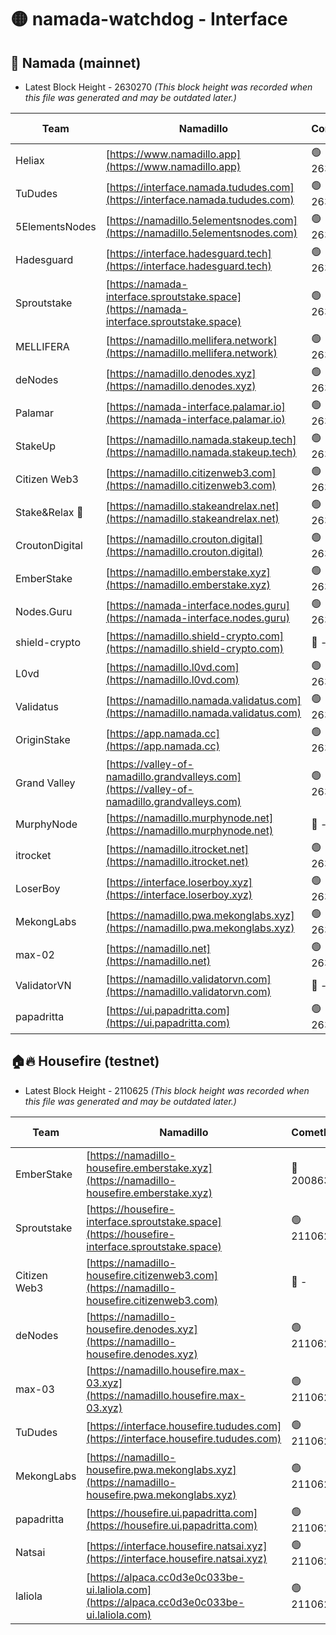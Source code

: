 # 🟡 namada-watchdog - Interface

## 🚀 Namada (mainnet)
- Latest Block Height - 2630270 *(This block height was recorded when this file was generated and may be outdated later.)*

| Team | Namadillo | CometBFT | Indexer | MASP Indexer |
|-|-|-|-|-|
| Heliax | [https://www.namadillo.app](https://www.namadillo.app) | 🟢 2630245 | 🟢 2630245 | 🟢 2630245 |
| TuDudes | [https://interface.namada.tududes.com](https://interface.namada.tududes.com) | 🟢 2630246 | 🟢 2630246 | 🟢 2630246 |
| 5ElementsNodes | [https://namadillo.5elementsnodes.com](https://namadillo.5elementsnodes.com) | 🟢 2630246 | 🟢 2630246 | 🟢 2630246 |
| Hadesguard | [https://interface.hadesguard.tech](https://interface.hadesguard.tech) | 🟢 2630247 | 🟢 2630247 | 🟢 2630246 |
| Sproutstake | [https://namada-interface.sproutstake.space](https://namada-interface.sproutstake.space) | 🟢 2630247 | 🟢 2630247 | 🟢 2630247 |
| MELLIFERA | [https://namadillo.mellifera.network](https://namadillo.mellifera.network) | 🟢 2630248 | 🟢 2630248 | 🟢 2630248 |
| deNodes | [https://namadillo.denodes.xyz](https://namadillo.denodes.xyz) | 🟢 2630249 | 🟢 2630249 | 🟢 2630249 |
| Palamar | [https://namada-interface.palamar.io](https://namada-interface.palamar.io) | 🟢 2630250 | 🟢 2630250 | 🟢 2630250 |
| StakeUp | [https://namadillo.namada.stakeup.tech](https://namadillo.namada.stakeup.tech) | 🟢 2630251 | 🟢 2630250 | 🟢 2630250 |
| Citizen Web3 | [https://namadillo.citizenweb3.com](https://namadillo.citizenweb3.com) | 🟢 2630251 | 🟢 2630251 | 🟢 2630251 |
| Stake&Relax 🦥 | [https://namadillo.stakeandrelax.net](https://namadillo.stakeandrelax.net) | 🟢 2630252 | 🟢 2630252 | 🟢 2630252 |
| CroutonDigital | [https://namadillo.crouton.digital](https://namadillo.crouton.digital) | 🟢 2630253 | 🟢 2630253 | 🟢 2630253 |
| EmberStake | [https://namadillo.emberstake.xyz](https://namadillo.emberstake.xyz) | 🟢 2630253 | 🟢 2630253 | 🟢 2630253 |
| Nodes.Guru | [https://namada-interface.nodes.guru](https://namada-interface.nodes.guru) | 🟢 2630254 | 🟢 2630254 | 🟢 2630254 |
| shield-crypto | [https://namadillo.shield-crypto.com](https://namadillo.shield-crypto.com) | 🔴 - | 🔴 - | 🔴 - |
| L0vd | [https://namadillo.l0vd.com](https://namadillo.l0vd.com) | 🟢 2630260 | 🟢 2630260 | 🟢 2630260 |
| Validatus | [https://namadillo.namada.validatus.com](https://namadillo.namada.validatus.com) | 🟢 2630261 | 🟢 2630261 | 🟢 2630261 |
| OriginStake | [https://app.namada.cc](https://app.namada.cc) | 🟢 2630262 | 🟢 2630261 | 🟢 2630261 |
| Grand Valley | [https://valley-of-namadillo.grandvalleys.com](https://valley-of-namadillo.grandvalleys.com) | 🟢 2630263 | 🟢 2630263 | 🟢 2630263 |
| MurphyNode | [https://namadillo.murphynode.net](https://namadillo.murphynode.net) | 🔴 - | 🔴 - | 🔴 - |
| itrocket | [https://namadillo.itrocket.net](https://namadillo.itrocket.net) | 🟢 2630265 | 🟢 2630265 | 🟢 2630265 |
| LoserBoy | [https://interface.loserboy.xyz](https://interface.loserboy.xyz) | 🟢 2630266 | 🟢 2630266 | 🟢 2630266 |
| MekongLabs | [https://namadillo.pwa.mekonglabs.xyz](https://namadillo.pwa.mekonglabs.xyz) | 🟢 2630267 | 🟢 2630266 | 🟢 2630267 |
| max-02 | [https://namadillo.net](https://namadillo.net) | 🟢 2630267 | 🟢 2630267 | 🟢 2630267 |
| ValidatorVN | [https://namadillo.validatorvn.com](https://namadillo.validatorvn.com) | 🔴 - | 🔴 - | 🔴 - |
| papadritta | [https://ui.papadritta.com](https://ui.papadritta.com) | 🟢 2630270 | 🟢 2630270 | 🟢 2630270 |

## 🏠🔥 Housefire (testnet)
- Latest Block Height - 2110625 *(This block height was recorded when this file was generated and may be outdated later.)*

| Team | Namadillo | CometBFT | Indexer | MASP Indexer |
|-|-|-|-|-|
| EmberStake | [https://namadillo-housefire.emberstake.xyz](https://namadillo-housefire.emberstake.xyz) | 🔴 2008636 | 🔴 - | 🔴 - |
| Sproutstake | [https://housefire-interface.sproutstake.space](https://housefire-interface.sproutstake.space) | 🟢 2110620 | 🟢 2110620 | 🟢 2110620 |
| Citizen Web3 | [https://namadillo-housefire.citizenweb3.com](https://namadillo-housefire.citizenweb3.com) | 🔴 - | 🟢 2110621 | 🟢 2110621 |
| deNodes | [https://namadillo-housefire.denodes.xyz](https://namadillo-housefire.denodes.xyz) | 🟢 2110622 | 🟢 2110622 | 🟢 2110622 |
| max-03 | [https://namadillo.housefire.max-03.xyz](https://namadillo.housefire.max-03.xyz) | 🟢 2110623 | 🟢 2110623 | 🟢 2110622 |
| TuDudes | [https://interface.housefire.tududes.com](https://interface.housefire.tududes.com) | 🟢 2110623 | 🟢 2110623 | 🟢 2110623 |
| MekongLabs | [https://namadillo-housefire.pwa.mekonglabs.xyz](https://namadillo-housefire.pwa.mekonglabs.xyz) | 🟢 2110623 | 🟢 2110623 | 🟢 2110623 |
| papadritta | [https://housefire.ui.papadritta.com](https://housefire.ui.papadritta.com) | 🟢 2110624 | 🟢 2110624 | 🟢 2110624 |
| Natsai | [https://interface.housefire.natsai.xyz](https://interface.housefire.natsai.xyz) | 🟢 2110624 | 🟢 2110624 | 🟢 2110624 |
| laliola | [https://alpaca.cc0d3e0c033be-ui.laliola.com](https://alpaca.cc0d3e0c033be-ui.laliola.com) | 🟢 2110625 | 🟢 2110625 | 🟢 2110625 |

